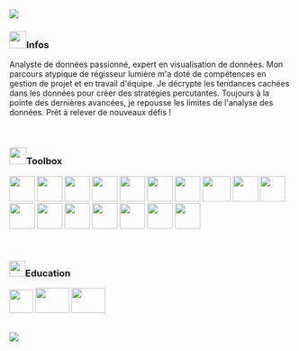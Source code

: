 <img src="https://capsule-render.vercel.app/api?type=waving&color=gradient&customColorList=10&height=220&section=header&text=Data%20Analyst&desc=Data%20Scientist%20in%20training&fontSize=60&descSize=20&fontAlign=50&fontAlignY=35&descAlign=58&descAlignY=55" />

### <img src="https://github.com/ludodata/img/blob/main/icon/virtual-reality.png" width="30" height="30" />Infos

Analyste de données passionné, expert en visualisation de données. Mon parcours atypique de régisseur lumière m'a doté de compétences en gestion de projet et en travail d'équipe. Je décrypte les tendances cachées dans les données pour créer des stratégies percutantes. Toujours à la pointe des dernières avancées, je repousse les limites de l'analyse des données. Prêt à relever de nouveaux défis !


<br/>


### <img src="https://github.com/ludodata/img/blob/main/icon/analytics.png" width="30" height="30" />Toolbox
<!-- https://devicon.dev/ -->

<p align="left">

<img src="https://cdn.jsdelivr.net/gh/devicons/devicon/icons/python/python-original-wordmark.svg" width="45" height="45"/>
<img src="https://cdn.jsdelivr.net/gh/devicons/devicon/icons/jupyter/jupyter-original-wordmark.svg" width="45" height="45"/>  
<img src="https://cdn.jsdelivr.net/gh/devicons/devicon/icons/anaconda/anaconda-original.svg" width="45" height="45" />
<img src="https://cdn.jsdelivr.net/gh/devicons/devicon/icons/numpy/numpy-original.svg" width="45" height="45" />
<img src="https://github.com/ludodata/img/blob/main/icon/pandas.png" width="45" height="45" />
<img src="https://github.com/ludodata/img/blob/main/icon/matplot.png" width="45" height="45" />
<img src="https://github.com/ludodata/img/blob/main/icon/seaborn.png" width="45" height="45" />
<img src="https://github.com/ludodata/img/blob/main/icon/Scikit_Learn_Logo-1536x829.png" width="50" height="45" />
<img src="https://github.com/ludodata/img/blob/main/icon/excel-svgrepo-com.svg" width="45" height="45" /> 
<img src="https://github.com/ludodata/img/blob/main/icon/tableau-icon-svgrepo-com.svg" width="45" height="45" /> 
<img src="https://github.com/ludodata/img/blob/main/icon/knime.png" width="45" height="45" />
<img src="https://cdn.jsdelivr.net/gh/devicons/devicon/icons/mysql/mysql-original.svg" width="45" height="45" />
<img src="https://cdn.jsdelivr.net/gh/devicons/devicon/icons/git/git-original.svg" width="45" height="45" />
<img src="https://cdn.jsdelivr.net/gh/devicons/devicon/icons/github/github-original-wordmark.svg" width="45" height="45" />
<img src="https://github.com/ludodata/img/blob/main/icon/kalilinux-svgrepo-com.svg" width="45" height="45" />
<img src="https://github.com/ludodata/img/blob/main/icon/photoshop-cc-logo-svgrepo-com.svg" width="45" height="45" />
<img src="https://cdn.jsdelivr.net/gh/devicons/devicon/icons/premierepro/premierepro-original.svg" width="45" height="45" />





</p>
<br/>

### <img src="https://github.com/ludodata/img/blob/main/icon/mesh.png" width="28" height="28" />Education

<p align="left">

<img src="https://github.com/ludodata/img/blob/main/icon/Logo_OpenClassrooms.png" width="42" height="42" />
<img src="https://github.com/ludodata/img/blob/main/icon/ensae.png" width="60" height="45" />
<img src="https://github.com/ludodata/img/blob/main/icon/central.png" width="60" height="45" />

</p>
<br/>


<img src="https://capsule-render.vercel.app/api?type=waving&color=gradient&customColorList=10&height=150&section=footer" />
